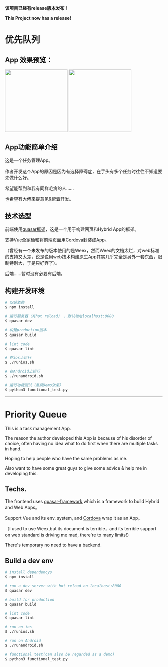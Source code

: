 **该项目已经有release版本发布！**

**This Project now has a release!**
# 优先队列

## App 效果预览：

<img src="https://s1.ax2x.com/2017/12/18/m2fCS.md.png" width="200" style=" max-width: 100%; display: inline-block">

<img src="https://s1.ax2x.com/2017/12/18/m2i2h.md.png" width="200" style="max-width: 100%; display: inline-block">

## App功能简单介绍

这是一个任务管理App。

作者开发这个App的原因是因为有选择障碍症，在手头有多个任务时往往不知道要先做什么好。

希望能帮到和我有同样毛病的人……

也希望有大佬来提意见&帮着开发。

## 技术选型
前端使用[quasar框架](http://quasar-framework.org)，这是一个用于构建网页和Hybrid App的框架。

支持Vue全家桶和将前端页面用[Cordova](http://cordova.apache.org)封装成App。

（曾经有一个未发布的版本使用的是Weex，然而Weex的文档太烂，对web标准的支持又太差，说是说用web技术构建原生App其实几乎完全是另外一套东西，限制特别大，于是只好弃了）。

后端……暂时没有必要有后端。

## 构建开发环境

``` bash
# 安装依赖
$ npm install

# 运行服务器（有hot reload） ，默认地址localhost:8080
$ quasar dev

# 构建production版本
$ quasar build

# lint code
$ quasar lint

# 在ios上运行
$ ./runios.sh

# 在Android上运行
$ ./runandroid.sh

# 运行功能测试（兼具Demo效果）
$ python3 functional_test.py
```
---
# Priority Queue

This is a task management App.

The reason the author developed this App is because of his disorder of choice, often having no idea what to do first when there are multiple tasks in hand.

Hoping to help people who have the same problems as me.

Also want to have some great guys to give some advice & help me in developing this.

## Techs.
The frontend uses [quasar-framework](http://quasar-framework.org),which is a framework to build Hybrid and Web Apps。

Support Vue and its env. system, and [Cordova](http://cordova.apache.org) wrap it as an App。

（I used to use Weex,but its document is terrible，and its terrible support on web standard is driving me mad, there're to many limits!）

There's temporary no need to have a backend.

## Build a dev env

``` bash
# install dependencys
$ npm install

# run a dev server with hot reload on localhost:8080
$ quasar dev

# build for production
$ quasar build

# lint code
$ quasar lint

# run on ios
$ ./runios.sh

# run on Android
$ ./runandroid.sh

# functional test(can also be regarded as a demo)
$ python3 functional_test.py
```
